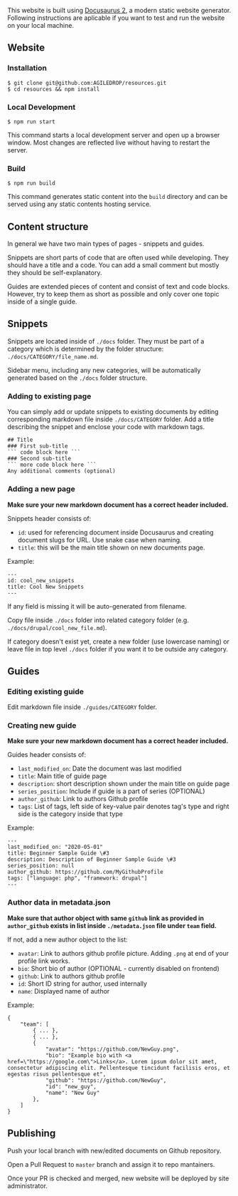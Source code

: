 This website is built using [Docusaurus 2](https://v2.docusaurus.io/), a modern static website generator.
Following instructions are aplicable if you want to test and run the website on your local machine.

## Website

### Installation

```
$ git clone git@github.com:AGILEDROP/resources.git
$ cd resources && npm install
```

### Local Development

```
$ npm run start
```

This command starts a local development server and open up a browser window. Most changes are reflected live without having to restart the server.

### Build

```
$ npm run build
```

This command generates static content into the `build` directory and can be served using any static contents hosting service.

## Content structure

In general we have two main types of pages - snippets and guides. 

Snippets are short parts of code that are often used while developing. They should have a title and a code. You can add a small comment but mostly they should be self-explanatory.

Guides are extended pieces of content and consist of text and code blocks. However, try to keep them as short as possible and only cover one topic inside of a single guide.   

## Snippets

Snippets are located inside of `./docs` folder. They must be part of a category which is determined by the folder structure: `./docs/CATEGORY/file_name.md`.

Sidebar menu, including any new categories, will be automatically generated based on the `./docs` folder structure.

### Adding to existing page
You can simply add or update snippets to existing documents by editing corresponding markdown file inside `./docs/CATEGORY` folder. Add a title describing the snippet and enclose your code with markdown tags.
``` 
## Title
### First sub-title
``` code block here ```
### Second sub-title
``` more code block here ``` 
Any additional comments (optional)
``` 

### Adding a new page

**Make sure your new markdown document has a correct header included.**

Snippets header consists of:

- `id`:  used for referencing document inside Docusaurus and creating document slugs for URL. Use snake case when naming.
- `title`: this will be the main title shown on new documents page.

Example:
```
---
id: cool_new_snippets
title: Cool New Snippets
---
```
If any field is missing it will be auto-generated from filename.

Copy file inside `./docs` folder into related category folder (e.g. `./docs/drupal/cool_new_file.md`).

If category doesn't exist yet, create a new folder (use lowercase naming) or leave file in top level `./docs` folder if you want it to be outside any category.

## Guides

### Editing existing guide

Edit markdown file inside `./guides/CATEGORY` folder.

### Creating new guide

**Make sure your new markdown document has a correct header included.**

Guides header consists of:
- `last_modified_on`: Date the document was last modified
- `title`: Main title of guide page
- `description`: short description shown under the main title on guide page
- `series_position`: Include if guide is a part of series (OPTIONAL)
- `author_github`: Link to authors Github profile
- `tags`: List of tags, left side of key-value pair denotes tag's type and right side is the category inside that type

Example:
```
---
last_modified_on: "2020-05-01"
title: Beginner Sample Guide \#3
description: Description of Beginner Sample Guide \#3
series_position: null
author_github: https://github.com/MyGithubProfile
tags: ["language: php", "framework: drupal"]
---
```

### Author data in metadata.json

**Make sure that author object with same `github` link as provided in `author_github` exists in list inside `./metadata.json` file under `team` field.**

If not, add a new author object to the list:

- `avatar`: Link to authors github profile picture. Adding `.png` at end of your profile link works.
- `bio`: Short bio of author (OPTIONAL - currently disabled on frontend)
- `github`: Link to authors github profile
- `id`: Short ID string for author, used internally
- `name`: Displayed name of author

Example:
```
{
    "team": [
        { ... },
        { ... },
        {
            "avatar": "https://github.com/NewGuy.png",
            "bio": "Example bio with <a href=\"https://google.com\">Links</a>. Lorem ipsum dolor sit amet, consectetur adipiscing elit. Pellentesque tincidunt facilisis eros, et egestas risus pellentesque et",
            "github": "https://github.com/NewGuy",
            "id": "new_guy",
            "name": "New Guy"
        },
    ]
}
```

## Publishing

Push your local branch with new/edited documents on Github repository.

Open a Pull Request to `master` branch and assign it to repo mantainers.

Once your PR is checked and merged, new website will be deployed by site administrator.
